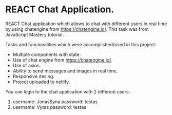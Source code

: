 # REACT Chat Application.

REACT Chat application which allows to chat with different users in real time by using chatengine from https://chatengine.io/. This task was from JavaScript Mastery tutorial.

Tasks and funcionalities which were accomplished/used in this project:
- Multiple components with state.
- Use of chat engine from https://chatengine.io/.
- Use of axios.
- Ability to send messages and images in real time.
- Responsive desing.
- Project uploaded to netlify.

You can login to the chat application with 2 different users:
1) username: JonasSyna password: testas
2) username: Vytas password: testas
